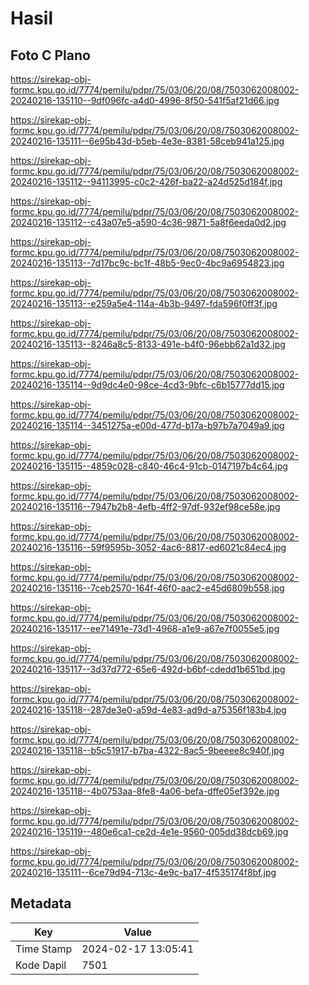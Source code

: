# Hasil

## Foto C Plano

https://sirekap-obj-formc.kpu.go.id/7774/pemilu/pdpr/75/03/06/20/08/7503062008002-20240216-135110--9df096fc-a4d0-4996-8f50-541f5af21d66.jpg

https://sirekap-obj-formc.kpu.go.id/7774/pemilu/pdpr/75/03/06/20/08/7503062008002-20240216-135111--6e95b43d-b5eb-4e3e-8381-58ceb941a125.jpg

https://sirekap-obj-formc.kpu.go.id/7774/pemilu/pdpr/75/03/06/20/08/7503062008002-20240216-135112--94113995-c0c2-426f-ba22-a24d525d184f.jpg

https://sirekap-obj-formc.kpu.go.id/7774/pemilu/pdpr/75/03/06/20/08/7503062008002-20240216-135112--c43a07e5-a590-4c36-9871-5a8f6eeda0d2.jpg

https://sirekap-obj-formc.kpu.go.id/7774/pemilu/pdpr/75/03/06/20/08/7503062008002-20240216-135113--7d17bc9c-bc1f-48b5-9ec0-4bc9a6954823.jpg

https://sirekap-obj-formc.kpu.go.id/7774/pemilu/pdpr/75/03/06/20/08/7503062008002-20240216-135113--e259a5e4-114a-4b3b-9497-fda596f0ff3f.jpg

https://sirekap-obj-formc.kpu.go.id/7774/pemilu/pdpr/75/03/06/20/08/7503062008002-20240216-135113--8246a8c5-8133-491e-b4f0-96ebb62a1d32.jpg

https://sirekap-obj-formc.kpu.go.id/7774/pemilu/pdpr/75/03/06/20/08/7503062008002-20240216-135114--9d9dc4e0-98ce-4cd3-9bfc-c6b15777dd15.jpg

https://sirekap-obj-formc.kpu.go.id/7774/pemilu/pdpr/75/03/06/20/08/7503062008002-20240216-135114--3451275a-e00d-477d-b17a-b97b7a7049a9.jpg

https://sirekap-obj-formc.kpu.go.id/7774/pemilu/pdpr/75/03/06/20/08/7503062008002-20240216-135115--4859c028-c840-46c4-91cb-0147197b4c64.jpg

https://sirekap-obj-formc.kpu.go.id/7774/pemilu/pdpr/75/03/06/20/08/7503062008002-20240216-135116--7947b2b8-4efb-4ff2-97df-932ef98ce58e.jpg

https://sirekap-obj-formc.kpu.go.id/7774/pemilu/pdpr/75/03/06/20/08/7503062008002-20240216-135116--59f9595b-3052-4ac6-8817-ed6021c84ec4.jpg

https://sirekap-obj-formc.kpu.go.id/7774/pemilu/pdpr/75/03/06/20/08/7503062008002-20240216-135116--7ceb2570-164f-46f0-aac2-e45d6809b558.jpg

https://sirekap-obj-formc.kpu.go.id/7774/pemilu/pdpr/75/03/06/20/08/7503062008002-20240216-135117--ee71491e-73d1-4968-a1e9-a67e7f0055e5.jpg

https://sirekap-obj-formc.kpu.go.id/7774/pemilu/pdpr/75/03/06/20/08/7503062008002-20240216-135117--3d37d772-65e6-492d-b6bf-cdedd1b651bd.jpg

https://sirekap-obj-formc.kpu.go.id/7774/pemilu/pdpr/75/03/06/20/08/7503062008002-20240216-135118--287de3e0-a59d-4e83-ad9d-a75356f183b4.jpg

https://sirekap-obj-formc.kpu.go.id/7774/pemilu/pdpr/75/03/06/20/08/7503062008002-20240216-135118--b5c51917-b7ba-4322-8ac5-9beeee8c940f.jpg

https://sirekap-obj-formc.kpu.go.id/7774/pemilu/pdpr/75/03/06/20/08/7503062008002-20240216-135118--4b0753aa-8fe8-4a06-befa-dffe05ef392e.jpg

https://sirekap-obj-formc.kpu.go.id/7774/pemilu/pdpr/75/03/06/20/08/7503062008002-20240216-135119--480e6ca1-ce2d-4e1e-9560-005dd38dcb69.jpg

https://sirekap-obj-formc.kpu.go.id/7774/pemilu/pdpr/75/03/06/20/08/7503062008002-20240216-135111--6ce79d94-713c-4e9c-ba17-4f535174f8bf.jpg


## Metadata

| Key        | Value               |
| ---------- | ------------------- |
| Time Stamp | 2024-02-17 13:05:41 |
| Kode Dapil | 7501                |



